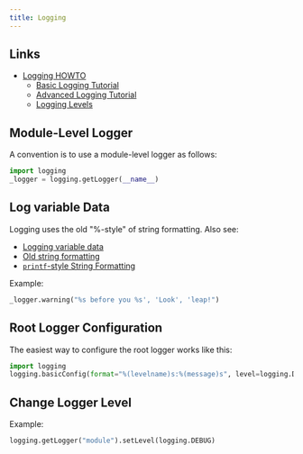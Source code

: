 ```yaml
---
title: Logging
---
```


## Links
- [Logging HOWTO](https://docs.python.org/3/howto/logging.html)
  - [Basic Logging Tutorial](https://docs.python.org/3/howto/logging.html#basic-logging-tutorial)
  - [Advanced Logging Tutorial](https://docs.python.org/3/howto/logging.html#advanced-logging-tutorial)
  - [Logging Levels](https://docs.python.org/3/howto/logging.html#logging-levels)

## Module-Level Logger
A convention is to use a module-level logger as follows:
```python
import logging
_logger = logging.getLogger(__name__)
```

## Log variable Data
Logging uses the old "%-style" of string formatting.
Also see:
- [Logging variable data](https://docs.python.org/3/howto/logging.html#logging-variable-data)
- [Old string formatting](https://docs.python.org/3/tutorial/inputoutput.html#old-string-formatting)
- [`printf`-style String Formatting](https://docs.python.org/3/library/stdtypes.html#old-string-formatting)

Example:
```python
_logger.warning("%s before you %s', 'Look', 'leap!")
```

## Root Logger Configuration
The easiest way to configure the root logger works like this:

```python
import logging
logging.basicConfig(format="%(levelname)s:%(message)s", level=logging.DEBUG)
```

## Change Logger Level
Example:
```python
logging.getLogger("module").setLevel(logging.DEBUG)
```
